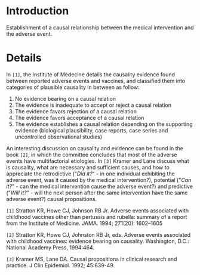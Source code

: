 # Introduction #

Establishment of a causal relationship between the medical intervention and the adverse event.


# Details #


In `[1]`, the Institute of Medecine details the causality evidence found between reported adverse events and vaccines, and classified them into categories of plausible causality in between as follow:
  1. No evidence bearing on a causal relation
  1. The evidence is inadequate to accept or reject a causal relation
  1. The evidence favors rejection of a causal relation
  1. The evidence favors acceptance of a causal relation
  1. The evidence establishes a causal relation
depending on the supporting evidence (biological plausibility, case reports, case series and uncontrolled observational studies)

An interesting discussion on causality and evidence can be found in the book `[2]`, in which the committee concludes that most of the adverse events have multifactorial etiologies. In `[3]` Kramer and Lane discuss what is causality, what are necessary and sufficient causes, and how to appreciate the retrodictive ("_Did it?_" - in one individual exhibiting the adverse event, was it caused by the medical intervention?), potential ("_Can it?_" - can the medical intervention cause the adverse event?) and predictive ("_Will it?_" - will the next person after the same intervention have the same adverse event?) causal propositions.





`[1]` Stratton KR, Howe CJ, Johnson RB Jr. Adverse events associated with childhood vaccines other than pertussis and rubella: summary of a report from the Institute of Medicine. JAMA. 1994; 271(20): 1602–1605

`[2]` Stratton KR, Howe CJ, Johnston RB Jr, eds. Adverse events associated with childhood vaccines: evidence bearing on causality. Washington, D.C.: National Academy Press, 1994:464.

`[3]` Kramer MS, Lane DA. Causal propositions in clinical research and practice. J Clin Epidemiol. 1992; 45:639-49.